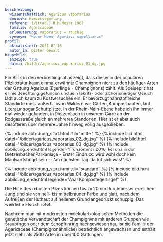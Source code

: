 ```yaml
---
beschreibung:
  wissenschaftlich: Agaricus vaporarius
  deutsch: Kompostegerling
  referenz: (Vittad.) M.M.Moser 1967
  familie: Agaricaceae
  erlaeuterung: vaporarius = rauchig
  synonym: "Neuer Name: Agaricus capellianus"
profil:
  aktualisiert: 2021-07-16
  autor_in: Dieter Gewalt
hauptbild:
  anzeige: true
  datei: /bilder/agaricus_vaporarius_01_dg.jpg
---
```

Ein Blick in den Verbreitungsatlas zeigt, dass dieser in der populären Pilzliteratur kaum einmal erwähnte Champignon nicht zu den häufigen Arten der Gattung Agaricus (Egerlinge = Champignons) zählt. Als Speisepilz hat er nie Beachtung gefunden und sein lakritz- oder zichorienartiger Geruch lädt auch kaum zu Kostversuchen ein. Er bevorzugt nährstoffreiche Standorte meist außerhalbvon Wäldern wie Gärten, Komposthaufen, laut Literatur sogar Schuttplätze. In der Rhein-Main-Ebene habe ich ihn immer mal wieder gefunden, in Dietzenbach in unserem Carré an der Rodgaustraße gleich an mehreren Standorten. Hier ist er aber auch desöfteren über mehrere Jahre hinweg völlig ausgeblieben.

{% include abbildung_start.html stil="mittel" %}
{% include bild.html datei="/bilder/agaricus_vaporarius_02_dg.jpg" %}
{% include bild.html datei="/bilder/agaricus_vaporarius_03_dg.jpg" %}
{% include abbildung_ende.html legende="Frühsommer 2016, bei uns in der Dietzenbacher Parkanlage - Erster Eindruck: wird wohl doch kein Maulwurfshügel sein -- Am nächsten Tag: da tut sich was!" %}

{% include abbildung_start.html stil="standard" %}
{% include bild.html datei="/bilder/agaricus_vaporarius_04_dg.jpg" %}
{% include abbildung_ende.html legende="Aha! Kompostegerlinge!" %}

Die Hüte des robusten Pilzes können bis zu 20 cm Durchmesser erreichen. Jung sind sie von hell- bis mittelbrauner Farbe und glatt, nach dem Aufreißen der Huthaut auf hellerem Grund angedrückt schuppig. Das weißliche Fleisch rötet. 

Nachdem man mit modernsten molekularbiologischen Methoden die genetische Verwandtschaft der Champignons mit anderen Gruppen wie Stäublingen oder dem Schopftintling nachgewiesen hat, ist die Familie der Agaricaceae (Champignonähnliche) beträchtlich angewachsen und enthält jetzt mehr als 2500 Arten in über 100 Gattungen.